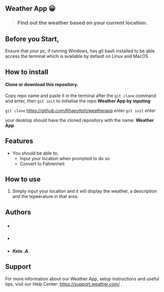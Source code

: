  ## Weather App 😀️

> ### Find out the weather based on your current location.


## Before you Start,
Ensure that your pc, if running Windows, has git bash installed to 
be able access the terminal which is available by default on Linux
and MacOS

## How to install
#### Clone or download this repository.
Copy repo name and paste it in the terminal after the ```git clone``` command and 
enter, then ```git init``` to initialise the repo
__Weather App by inputing__ 

```git clone``` https://github.com/Khaeyttoh/weatherapp *enter*
```git init``` *enter* 

your desktop should have the cloned repository with the name:
__Weather App__

## Features
- You should be able to;
  - Input your location when prompted to do so
  - Convert to Fahrenheit
  
## How to use
1. Simply input your location and it will display the weather, a description and the tepeerature in that area.
 
## Authors
- ##### 
- ##### 
- ##### Keto .A.


## Support
For more information about our Weather App, setup instructions and useful tips, visit our Help Center: https://support.weather.com/ .

